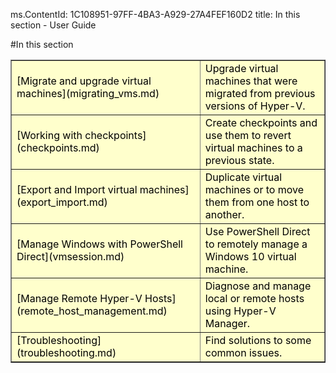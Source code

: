 ms.ContentId: 1C108951-97FF-4BA3-A929-27A4FEF160D2
title: In this section - User Guide

#In this section

<table border="1" style="background-color:FFFFCC;border-collapse:collapse;border:1px solid FFCC00;color:000000;width:100%" cellpadding="15" cellspacing="3">
  <tr>
    <td caps_internal_Id="977a99e7-25bc-4d9f-955c-0e75222f1ccd">
[Migrate and upgrade virtual machines](migrating_vms.md) </td>
    <td caps_internal_Id="f0d205a0-0a83-40ce-abfb-611ea4fe8357">Upgrade virtual machines that were migrated from previous versions of Hyper-V.</td>
  </tr>
  <tr>
    <td caps_internal_Id="1203999a-ef6b-4cd8-9239-7bf338bfadc1">
[Working with checkpoints](checkpoints.md) </td>
    <td caps_internal_Id="05760ddc-e851-415d-a450-7d2f174f0b71">Create checkpoints and use them to revert virtual machines to a previous state.</td>
  </tr>
  <tr>
    <td caps_internal_Id="752b299f-faf9-4ed8-a2ac-71a3c238cf18">
[Export and Import virtual machines](export_import.md) </td>
    <td caps_internal_Id="7944adcf-4c49-4e90-bc34-40e99f3bc495">Duplicate virtual machines or to move them from one host to another. </td>
  </tr>
  <tr>
    <td caps_internal_Id="be71b3dd-34a0-4865-9f9e-591670955b62">
[Manage Windows with PowerShell Direct](vmsession.md) </td>
    <td caps_internal_Id="e373dbb5-93b2-4180-a8fa-5d435359eb20">Use PowerShell Direct to remotely manage a Windows 10 virtual machine. </td>
  </tr>
  <tr>
    <td caps_internal_Id="5f93d5d2-4c7e-4db6-90a0-cfc20abdc9be">
[Manage Remote Hyper-V Hosts](remote_host_management.md) </td>
    <td caps_internal_Id="18a16815-1449-470a-929a-8b66e0d94915"> Diagnose and manage local or remote hosts using Hyper-V Manager. </td>
  </tr>
  <tr>
    <td caps_internal_Id="db913040-ce17-41b6-ac7e-273d062e8d52">
[Troubleshooting](troubleshooting.md) </td>
    <td caps_internal_Id="292d418a-11f1-42ca-ba6d-a4662e2fdbf9"> Find solutions to some common issues. </td>
  </tr>
</table>


